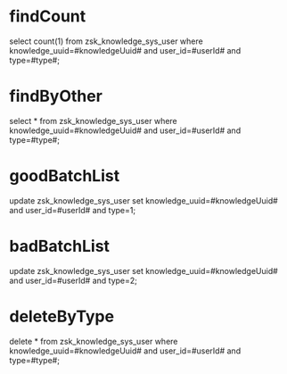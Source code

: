findCount
===
 select count(1) from zsk_knowledge_sys_user where knowledge_uuid=#knowledgeUuid# and user_id=#userId# and type=#type#;
 
findByOther
===
 select * from zsk_knowledge_sys_user where knowledge_uuid=#knowledgeUuid# and user_id=#userId# and type=#type#;
 
goodBatchList
===
update zsk_knowledge_sys_user set knowledge_uuid=#knowledgeUuid# and user_id=#userId# and type=1;

badBatchList
===
update zsk_knowledge_sys_user set knowledge_uuid=#knowledgeUuid# and user_id=#userId# and type=2;

deleteByType
===
delete * from zsk_knowledge_sys_user where knowledge_uuid=#knowledgeUuid# and user_id=#userId# and type=#type#;